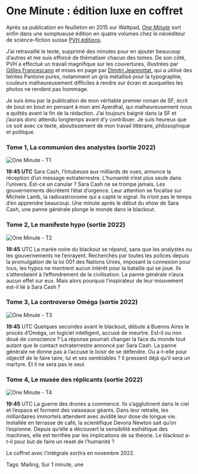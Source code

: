 # One Minute : édition luxe en coffret

Après sa publication en feuilleton en 2015 sur Wattpad, [*One Minute*](https://tcrouzet.com/une-minute/) sort enfin dans une somptueuse édition en quatre volumes chez le néoéditeur de science-fiction suisse [PVH éditions](http://www.pvh-editions.com/site/).<span id="more-60343"></span>

J’ai retravaillé le texte, supprimé des minutes pour en ajouter beaucoup d’autres et me suis efforcé de thématiser chacun des tomes. De son côté, PVH a effectué un travail magnifique sur les couvertures, illustrées par [Gillles Francescano](https://fr.wikipedia.org/wiki/Gilles_Francescano) et mises en page par [Dimitri Jeannottat](https://www.instagram.com/dimitrijeannottat/?hl=fr), qui a utilisé des teintes Pantone pures, notamment un gris métallisé pour la typographie, couleurs malheureusement difficiles à rendre sur écran et auxquelles les photos ne rendent pas hommage.

Je suis ému par la publication de mon véritable premier roman de SF, écrit de bout en bout en pensant à mon ami Ayerdhal, qui malheureusement nous a quittés avant la fin de la rédaction. J’ai toujours baigné dans la SF et j’aurais donc attendu longtemps avant d’y contribuer. Je suis heureux que ce soit avec ce texte, aboutissement de mon travail littéraire, philosophique et politique.

### Tome 1, La communion des analystes (sortie 2022)

![One Minute - T1](https://tcrouzet.comhttps://tcrouzet.com/images_tc/2021/09/oneminute-1.jpg)

**19:45 UTC** Sara Cash, l’Intubeuse aux milliards de vues, annonce la réception d’un message extraterrestre. L’humanité n’est plus seule dans l’univers. Est-ce un canular ? Sara Cash ne se trompe jamais. Les gouvernements décrètent l’état d’urgence. Leur attention se focalise sur Michele Lamb, la radioastronome qui a capté le signal. Ils n’ont pas le temps d’en apprendre beaucoup. Une minute après le début du show de Sara Cash, une panne générale plonge le monde dans le blackout.

### Tome 2, Le manifeste hypo (sortie 2022)

![One Minute - T2](https://tcrouzet.comhttps://tcrouzet.com/images_tc/2021/09/oneminue2.jpg)

**19:45** UTC La marée noire du blackout se répand, sans que les analystes ou les gouvernements ne l’enrayent. Recherchés par toutes les polices depuis la promulgation de la loi 001 des Nations Unies, imposant la connexion pour tous, les hypos ne montrent aucun intérêt pour la bataille qui se joue. Ils s’attendaient à l’effondrement de la civilisation. La panne générale n’aura aucun effet sur eux. Mais alors pourquoi l’inspirateur de leur mouvement est-il lié à Sara Cash ?

### Tome 3, La controverse Oméga (sortie 2022)

![One Minute - T3](https://tcrouzet.comhttps://tcrouzet.com/images_tc/2021/09/oneminute3.jpg)

**19:45** UTC Quelques secondes avant le blackout, débute à Buenos Aires le procès d’Oméga, un logiciel intelligent, accusé de meurtre. Est-il ou non doué de conscience ? La réponse pourrait changer la face du monde tout autant que le contact extraterrestre annoncé par Sara Cash. La panne générale ne donne pas à l’accusé le loisir de se défendre. Ou a-t-elle pour objectif de le faire taire, lui et ses semblables ? Il pressent déjà qu’il sera un martyre. Et il ne sera pas le seul.

### Tome 4, Le musée des réplicants (sortie 2022)

![One Minute - T4](https://tcrouzet.comhttps://tcrouzet.com/images_tc/2021/09/oneminute4.jpg)

**19:45** UTC La guerre des drones a commencé. Ils s’agglutinent dans le ciel et l’espace et forment des vaisseaux géants. Dans leur retraite, les milliardaires immortels attendent avec avidité leur dose de longue vie. Installée en terrasse de café, la scientifique Devora Newton sait qu’on l’espionne. Depuis qu’elle a découvert la sensibilité esthétique des machines, elle est terrifiée par les implications de sa théorie. Le blackout a-t-il pour but de faire un reset de l’humanité ?

Le coffret avec l'intégrale sortira en novembre 2022.

Tags: Mailing, Sur 1 minute, une